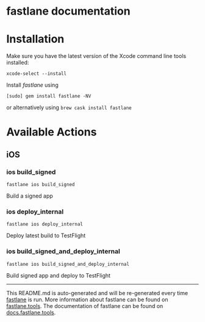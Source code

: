 fastlane documentation
================
# Installation

Make sure you have the latest version of the Xcode command line tools installed:

```
xcode-select --install
```

Install _fastlane_ using
```
[sudo] gem install fastlane -NV
```
or alternatively using `brew cask install fastlane`

# Available Actions
## iOS
### ios build_signed
```
fastlane ios build_signed
```
Build a signed app
### ios deploy_internal
```
fastlane ios deploy_internal
```
Deploy latest build to TestFlight
### ios build_signed_and_deploy_internal
```
fastlane ios build_signed_and_deploy_internal
```
Build signed app and deploy to TestFlight

----

This README.md is auto-generated and will be re-generated every time [fastlane](https://fastlane.tools) is run.
More information about fastlane can be found on [fastlane.tools](https://fastlane.tools).
The documentation of fastlane can be found on [docs.fastlane.tools](https://docs.fastlane.tools).
